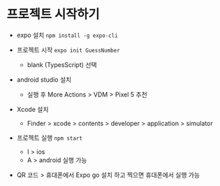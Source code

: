 # 프로젝트 시작하기

- expo 설치
  `npm install -g expo-cli`

- 프로젝트 시작
  `expo init GuessNumber`
  - blank (TypesScript) 선택

- android studio 설치 
  - 실행 후 More Actions > VDM >  Pixel 5 추천 

- Xcode 설치 
  - Finder > xcode > contents > developer >  application > simulator

- 프로젝트 실행 
  `npm start`
  - I > ios
  - A > android 실행 가능

- QR 코드 > 휴대폰에서 Expo go 설치 하고 찍으면 휴대폰에서 실행 가능
